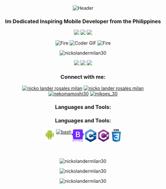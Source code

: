 <div align="center">
  <img alt="Header" src="https://github.com/nickolandermilan30/nickolandermilan30/assets/135952476/50617048-ea21-4b6b-aab2-27e733a3a71c">
   
  <div style="text-align: center;">
  <h3>Im Dedicated Inspiring Mobile Developer from the Philippines</h3>
</div>

  
  <div align="center">
  <img src="https://user-images.githubusercontent.com/74038190/213866269-5d00981c-7c98-46d7-8a8e-16f462f15227.gif" width="200" />
  <img src="https://user-images.githubusercontent.com/74038190/213866269-5d00981c-7c98-46d7-8a8e-16f462f15227.gif" width="200" />
  <img src="https://user-images.githubusercontent.com/74038190/213866269-5d00981c-7c98-46d7-8a8e-16f462f15227.gif" width="200" />
</div> 
  

 <img src="https://user-images.githubusercontent.com/74038190/216122041-518ac897-8d92-4c6b-9b3f-ca01dcaf38ee.png" alt="Fire" width="120" /> <img alt="Coder GIF" height="250" width="350" src="https://cdn.dribbble.com/users/730703/screenshots/6581243/avento.gif" /> <img src="https://user-images.githubusercontent.com/74038190/216122041-518ac897-8d92-4c6b-9b3f-ca01dcaf38ee.png" alt="Fire" width="120" />

  <p> <img src="https://komarev.com/ghpvc/?username=nickolandermilan30&label=Profile%20views&color=0e75b6&style=flat" alt="nickolandermilan30" /> </p>
  
<div align="center">
  <img src="https://user-images.githubusercontent.com/74038190/213866269-5d00981c-7c98-46d7-8a8e-16f462f15227.gif" width="200" />
  <img src="https://user-images.githubusercontent.com/74038190/213866269-5d00981c-7c98-46d7-8a8e-16f462f15227.gif" width="200" />
  <img src="https://user-images.githubusercontent.com/74038190/213866269-5d00981c-7c98-46d7-8a8e-16f462f15227.gif" width="200" />
</div>
  <h3>Connect with me:</h3>
  <p>
    <a href="https://linkedin.com/in/nicko lander rosales milan" target="blank"><img src="https://raw.githubusercontent.com/rahuldkjain/github-profile-readme-generator/master/src/images/icons/Social/linked-in-alt.svg" alt="nicko lander rosales milan" height="30" width="40" /></a>
    <a href="https://fb.com/nicko lander rosales milan" target="blank"><img src="https://raw.githubusercontent.com/rahuldkjain/github-profile-readme-generator/master/src/images/icons/Social/facebook.svg" alt="nicko lander rosales milan" height="30" width="40" /></a>
    <a href="https://instagram.com/nekomamoshi30" target="blank"><img src="https://raw.githubusercontent.com/rahuldkjain/github-profile-readme-generator/master/src/images/icons/Social/instagram.svg" alt="nekomamoshi30" height="30" width="40" /></a>
    <a href="https://discord.gg/mikoes_30" target="blank"><img src="https://raw.githubusercontent.com/rahuldkjain/github-profile-readme-generator/master/src/images/icons/Social/discord.svg" alt="mikoes_30" height="30" width="40" /></a>
  </p>

  <h3>Languages and Tools:</h3>
 <div align="center">
  <h3>Languages and Tools:</h3>
  <div style="display: flex; justify-content: center; flex-wrap: wrap;">
    <a href="https://developer.android.com" target="_blank" rel="noreferrer">
      <img src="https://raw.githubusercontent.com/devicons/devicon/master/icons/android/android-original-wordmark.svg" alt="android" width="40" height="40"/>
    </a>
    <a href="https://www.gnu.org/software/bash/" target="_blank" rel="noreferrer">
      <img src="https://www.vectorlogo.zone/logos/gnu_bash/gnu_bash-icon.svg" alt="bash" width="40" height="40"/>
    </a>
    <a href="https://getbootstrap.com" target="_blank" rel="noreferrer">
      <img src="https://raw.githubusercontent.com/devicons/devicon/master/icons/bootstrap/bootstrap-plain-wordmark.svg" alt="bootstrap" width="40" height="40"/>
    </a>
    <a href="https://www.w3schools.com/cpp/" target="_blank" rel="noreferrer">
      <img src="https://raw.githubusercontent.com/devicons/devicon/master/icons/cplusplus/cplusplus-original.svg" alt="cplusplus" width="40" height="40"/>
    </a>
    <a href="https://www.w3schools.com/cs/" target="_blank" rel="noreferrer">
      <img src="https://raw.githubusercontent.com/devicons/devicon/master/icons/csharp/csharp-original.svg" alt="csharp" width="40" height="40"/>
    </a>
    <a href="https://www.w3schools.com/css/" target="_blank" rel="noreferrer">
      <img src="https://raw.githubusercontent.com/devicons/devicon/master/icons/css3/css3-original-wordmark.svg" alt="css3" width="40" height="40"/>
    </a>
   
  </div>
</div>

<br>
<br>

  <p><img src="https://github-readme-stats.vercel.app/api/top-langs?username=nickolandermilan30&show_icons=true&locale=en&layout=compact" alt="nickolandermilan30" /></p>

  <p><img src="https://github-readme-stats.vercel.app/api?username=nickolandermilan30&show_icons=true&locale=en" alt="nickolandermilan30" /></p>

  <p><img src="https://github-readme-streak-stats.herokuapp.com/?user=nickolandermilan30" alt="nickolandermilan30" /></p>
</div>
